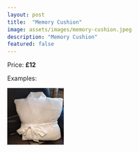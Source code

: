 ```yaml
---
layout: post
title:  "Memory Cushion"
image: assets/images/memory-cushion.jpeg
description: "Memory Cushion"
featured: false
---
```


Price: <b>£12</b>

Examples:

<a data-fancybox="gallery1" href="/assets/images/memory-cushion.jpeg"><img src="/assets/images/memory-cushion.jpeg" width="130" height="130"></a>
